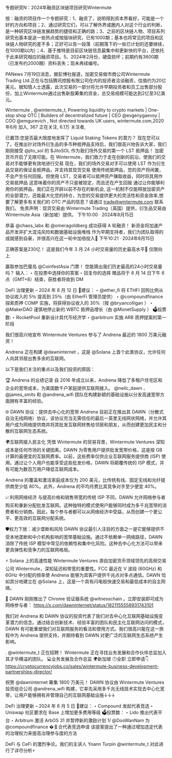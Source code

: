 专题研究N：2024年融资区块链项目研究Wintermute

按：融资的项目作一个专题研究：1、融资了，说明得到资本界看好，可能是一个好的方向和项目；2、通过研究它们，可以了解外界或圈内人对这个行业的判断，是一种研究区块链发展趋势的捷径和正确的路；3、之前的区块链人物、项目系列研究也基本是追一些热点或按版块研究，已有1000期；基本也将常见的项目和区块链人物研究的差不多；正好可以告一段落（前期落下的一些已计划的还要继续，在1000期以内）；4、基于推特是目前区块链信息最集中和更新快的平台，还依托于此来研究相应的融资项目。5、2024年2月份，硬盘损坏；前期约有3600期（已发布约2000期）资料丢失；现未再续编号。

PANews 7月19日消息，据彭博社报道，加密交易做市商公司Wintermute Trading Ltd.正在与包括腾讯控股有限公司在内的投资者洽谈融资，估值约为20亿美元。据知情人士透露，此次交易的一部分将允许早期投资者和员工出售部分股份，加上Wintermute通过出售新股筹集的资金，总交易规模可能达到2亿至3亿美元。

Wintermute
,
@wintermute_t,
Powering liquidity to crypto markets | One-stop shop OTC | Builders of decentralized future | CEO 
@evgenygaevoy
 | COO 
@emgurevich
,
Not directed towards UK users,
wintermute.com,2020年6月 加入,
367 正在关注,
6.1万 关注者,


已置顶:您是否最大限度地发挥了 Liquid Staking Tokens 的潜力？
现在您可以了。在推出针对场外衍生品的多币种抵押品支持后，我们很高兴地告诉大家，我们刚刚接受
@jito_sol
的 $JitoSOL 作为我们场外交易的第一个 LST 抵押品！
加密货币开启了无限可能。在 Wintermute，我们致力于走在创新的前沿，使我们的交易对手能够更有效地进行交易
现在，我们的场外交易对手可以使用 LST 作为衍生品交易的保证金抵押品，并支持其现货交易
使用传统抵押品，您的资产将闲置，不会产生任何回报。但使用 LST，交易者可以抵押资产赚取收益，同时将其用作交易抵押品
这意味着你的资产不只是被锁定，而且还在产生回报
通过让你能够利用你的抵押品，我们正在开辟以前不存在的新机会,
这一机制不仅能释放加密资产的全部潜力，还能最大化您的持仓，为您的交易提供更大的灵活性和资金效率,想要了解更多有关我们的 OTC 产品的信息？请通过 trade@wintermute.com 联系我们。
免责声明：现货交易由 Wintermute Trading（英国）提供，衍生品交易由 Wintermute Asia（新加坡）提供。
下午10:00 · 2024年8月15日

恭喜
@chaos_labs
和
@omeragoldberg
成功获得 A 轮融资！
新资金将加速产品开发并扩大混沌风险和数据基础设施堆栈
作为早期支持者，我们为团队取得的成就感到自豪，并很高兴在这一轮中加倍投入🚀
下午10:21 · 2024年8月15日

正确答案是230亿！
这是我们今年 3 月 24 小时交易量的历史最高水平🙌
仅限向上

赢取参加巴厘岛
@CoinfestAsia
门票！
您能猜出我们历史最高的24小时交易量吗？
输入：
‣ 在投票中选择你的答案
‣ 回复你的选择
赠品将于 8 月 14 日下午 6 点（GMT+8）结束，获胜者将收到 DM

DeFi 治理更新 – 2024 年 8 月 12 日
📝建议：
‣ 
@ether_fi
将 ETHFI 回购比例从协议收入的 5％ 提高到 25％（由 EtherFi 管理员提供）
‣ 
@compoundfinance
探索质押 COMP 实施，将获得协议收入的 30%（按
@bryancolligan
 ）
‣ 
@MakerDAO
谨慎地停止新的 WBTC 抵押品增长（由
@MonetSupply
 ）
🗳️投票数:
‣ RocketPool 重新设计其代币经济学
‣ 
@arbitrum
实施 ARB 质押提案的第一阶段

我们很高兴地宣布 Wintermute Ventures 参与了 Andrena 最近的 1800 万美元融资！

Andrena 正在构建
@dawninternet
 ，这是
@Solana
上首个此类协议，允许任何人向其邻居出售多余的互联网。

以下是我们关注的重点以及我们投资的原因：

🏆 Andrena 的业绩记录
自 2016 年成立以来，Andrena 降低了多租户住宅区和企业的宽带成本，为美国数千户家庭提供互联网接入。 
@neilc_dawn
 、 
@james_smits
和
@andrena_wifi
团队在构建新颖的基础设施以分发高速宽带方面拥有丰富的经验。

🌐 DAWN 协议：提供去中心化的宽带
Andrena 目前正在推出其 DAWN（分散式自治无线网络）协议，该协议充当无需信任的最后一英里无线网状网络，并允许其用户成为网络提供商并将其批发互联网转售给邻居和朋友，从而创建更加民主和分散的互联网生态系统。

🌍互联网接入民主化
凭借 Wintermute 的贸易背景，Wintermute Ventures 深知成本是任何市场的关键因素。DAWN 为零售用户提供批发宽带价格，这是按 GB 计算的最便宜的互联网费率。以前，这些费率仅供企业互联网服务提供商 (ISP) 使用。通过让个人用户也能享受这些批发价格，DAWN 将颠覆传统的 ISP 模式，并有可能为数百万用户降低互联网成本。

Andrena 的覆盖和激活家庭成本仅为 200 美元，比传统有线、固定无线和光纤提供商至少低 80%。此外，Andrena 的平均月费比其竞争对手至少便宜 40%。

📈利用网络经济
与提高价格和销售带宽的传统 ISP 不同，DAWN 允许网络参与者购买和重新分配批发互联网。这种独特的模式使用户能够同时成为多千兆宽带的消费者和分销商。因此，每个参与者都可以从网络经济中受益，从而创建一个更公平、更高效的互联网分配系统。

🛡️权力下放：减少垄断和风险
DAWN 协议最引人注目的方面之一是它能够提供不受本地垄断和中介机构影响的宽带基础设施。通过不依赖单一网络路径，DAWN 消除了传统 ISP 模型中常见的依赖性和集中化风险。这种去中心化方法可以带来更具弹性和竞争力的互联网格局。

⚡ Solana 上的高速性能
Wintermute Ventures 源自加密货币领域领先的高频交易公司 Wintermute，深知延迟和带宽的重要性。FCC 最近在 V 波段 (60GHz) 和 6GHz 中分配的频率使 Andrena 能够为其客户提供千兆点对多点通信。DAWN 恰如其分地建立在
@Solana
上，这是一个具有闪电般快速交易和最低成本的自主网络。

🔗 DAWN 刚刚推出了 Chrome 验证器系统
@witnesschain
 。立即安装即可成为网络参与者：
https://x.com/dawninternet/status/1821155558931743101

我们对 Andrena 和 DAWN 协议的投资代表了我们对去中心化互联网基础设施变革潜力的信念。通过结合创新技术、经验丰富的团队和民主化互联网访问的模式，DAWN 有可能重塑我们对互联网服务的看法和使用方式。我们很高兴能在这一旅程中为 Andrena 提供支持，并期待看到 DAWN 对更广泛的互联网生态系统产生影响。

. 
@wintermute_t
正在招聘！
Wintermute 正在寻找业务发展和合作伙伴总监加入其才华横溢的团队。
💻业务发展及合作总监
🌍新加坡
🕒全职
立即申请👇
https://cryptocurrencyjobs.co/sales/wintermute-business-development-partnerships-director/

祝贺
@dawninternet
筹集 1800 万美元！
DAWN 协议由 Wintermute Ventures 投资组合公司
@andrena_wifi
构建，它率先采用多千兆无线技术实现去中心化宽带，让用户能够拥有并管理自己的互联网基础设施↓↓↓

DeFi 治理更新 – 2024 年 8 月 5 日
📝建议：
‣ Compound 发起代表竞选
‣ Uniswap 社区要求在 Base 上增加更多费用等级
🗳️投票数：
‣ Lido 推出代表平台
‣ Arbitrum 激活 ArbOS 31 并暂停新的激励计划
1/ 
@DooWanNam
为
@compoundfinance
�复合代表竞选申请
该提案提出了一种通过增加选定代表的治理权力来提高治理参与度的方法

DeFi 与 CeFi 的激烈争论。我们的主讲人 Yoann Turpin 
@wintermute_t
对此进行了详尽分析⚡️


